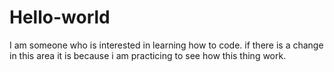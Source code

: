 # Hello-world
I am someone who is interested in learning how to code.
if there is a change in this area it is because i am practicing to see how this thing work.
